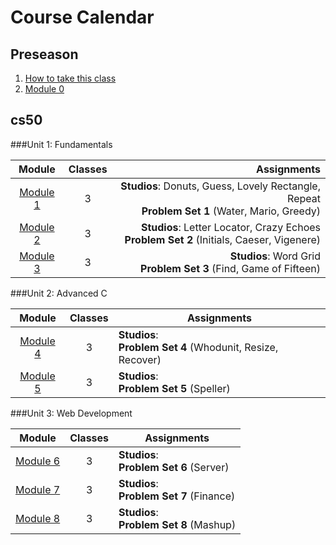 # Course Calendar

## Preseason
1. [How to take this class](../how-to-take-this-class)
2. [Module 0](./module0)

## cs50

###Unit 1: Fundamentals

Module | Classes | Assignments| 
:-------:|:---------:|------------:|
[Module 1](./cs50/unit1-fundamentals/module1) | 3 | **Studios**: Donuts, Guess, Lovely Rectangle, Repeat <br>**Problem Set 1** (Water, Mario, Greedy)| 
[Module 2](./cs50/unit1-fundamentals/module2)| 3 | **Studios**: Letter Locator, Crazy Echoes <br>**Problem Set 2** (Initials, Caeser, Vigenere) |
[Module 3](./cs50/unit1-fundamentals/module3)| 3 | **Studios**: Word Grid <br>**Problem Set 3** (Find, Game of Fifteen)| 


###Unit 2: Advanced C

Module | Classes | Assignments|
:-------:|:---------:|------------|
[Module 4](./cs50/unit2-advanced-c/module4) | 3 | **Studios**: <br>**Problem Set 4** (Whodunit, Resize, Recover) |
[Module 5](./cs50/unit2-advanced-c/module5)| 3 | **Studios**: <br>**Problem Set 5** (Speller)|

###Unit 3: Web Development

Module | Classes | Assignments|
:-------:|:---------:|------------|
[Module 6](./cs50/unit3-web/module6)| 3 | **Studios**: <br>**Problem Set 6** (Server) | internet protocols, html, how servers work
[Module 7](./cs50/unit3-web/module7)| 3 | **Studios**: <br>**Problem Set 7** (Finance) | PHP SQL
[Module 8](./cs50/unit3-web/module8)| 3 | **Studios**: <br>**Problem Set 8** (Mashup) | Javscript, APIs

